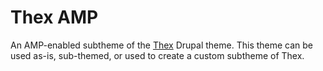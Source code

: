 # Thex AMP
An AMP-enabled subtheme of the [Thex](https://www.drupal.org/project/olivero) Drupal theme. This theme can be used as-is, sub-themed, or used to create a custom subtheme of Thex.
